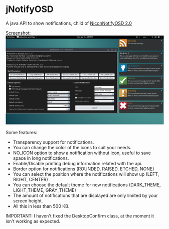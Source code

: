 jNotifyOSD
==========
A java API to show notifications, child of <a href="https://github.com/NiconDevTeam/NiconNotifyOSD">NiconNotifyOSD 2.0</a>

Screenshot:
<img src="https://github.com/adbenitez/jNotifyOSD/blob/master/assets/Screenshot.png"/>

Some features:
<ul>    
    <li>Transparency support for notifications.</li>
    <li>You can change the color of the icons to suit your needs.</li>
    <li>NO_ICON option to show a notification without icon, useful to save space in long notifications.</li>
    <li>Enable/Disable printing debug information related with the api.</li>
    <li>Border option for notifications (ROUNDED, RAISED, ETCHED, NONE)</li>
    <li>You can select the position where the notifications will show up (LEFT, RIGHT, CENTER)</li>
    <li>You can choose the default theme for new notifications (DARK_THEME, LIGHT_THEME, GRAY_THEME)</li>
    <li>The amount of notifications that are displayed are only limited by your screen height.</li>
    <li>All this in less than 500 KB.</li>
</ul>

IMPORTANT: I haven't fixed the DesktopConfirm class, at the moment it isn't working
as expected.
